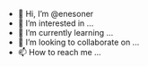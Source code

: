 - 👋 Hi, I’m @enesoner
- 👀 I’m interested in ...
- 🌱 I’m currently learning ...
- 💞️ I’m looking to collaborate on ...
- 📫 How to reach me ...

<!---
enesoner/enesoner is a ✨ special ✨ repository because its `README.md` (this file) appears on your GitHub profile.
You can click the Preview link to take a look at your changes.
--->
